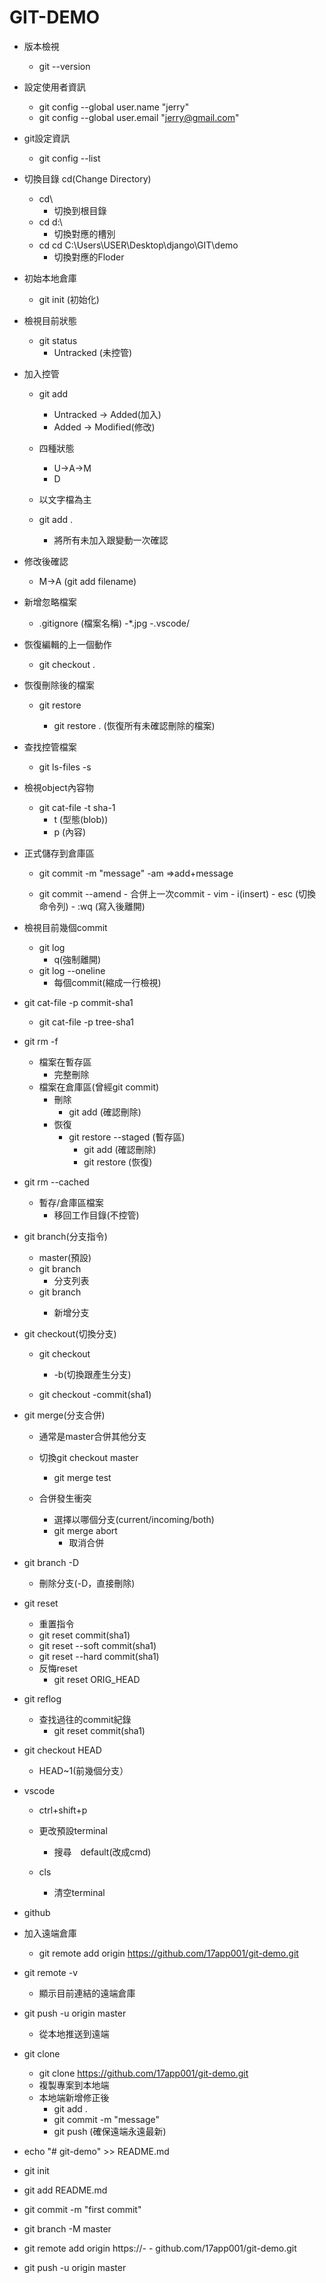 # GIT-DEMO

- 版本檢視
	- git --version	

- 設定使用者資訊 
	- git config --global user.name "jerry"
	- git config --global user.email "jerry@gmail.com"


- git設定資訊
	- git config --list

- 切換目錄 cd(Change Directory)
	- cd\
		- 切換到根目錄
	- cd d:\
		- 切換對應的槽別
	- cd cd C:\Users\USER\Desktop\django\GIT\demo
		- 切換對應的Floder


- 初始本地倉庫
	- git init (初始化)

- 檢視目前狀態
	- git status
		- Untracked (未控管)

- 加入控管
	- git add <filename>
		- Untracked -> Added(加入)
		- Added -> Modified(修改)

	- 四種狀態
		- U->A->M
		- D

	- 以文字檔為主

	- git add .
		- 將所有未加入跟變動一次確認

- 修改後確認
	- M->A (git add filename)


- 新增忽略檔案
	- .gitignore  (檔案名稱)
		-*.jpg
		-.vscode/


- 恢復編輯的上一個動作
	- git checkout .


- 恢復刪除後的檔案
	- git restore <filename>
		- git restore . (恢復所有未確認刪除的檔案)
	

- 查找控管檔案
	- git ls-files -s


- 檢視object內容物
	- git cat-file -t sha-1
		- t (型態(blob))
		- p (內容)


- 正式儲存到倉庫區
	- git commit -m "message"
		     -am  =>add+message

	- git commit --amend
			- 合併上一次commit 
			- vim
				- i(insert)
				- esc (切換命令列)
				- :wq (寫入後離開)				


- 檢視目前幾個commit 
	- git log
		- q(強制離開)
	- git log --oneline
		- 每個commit(縮成一行檢視)

	

- git cat-file -p commit-sha1
	- git cat-file -p tree-sha1
	

- git rm -f  
	- 檔案在暫存區
		- 完整刪除
	- 檔案在倉庫區(曾經git commit)
		- 刪除
			- git add (確認刪除)
		- 恢復
			- git restore --staged (暫存區)
				- git add (確認刪除)
				- git restore (恢復)	
	
- git rm --cached <filename> 
	- 暫存/倉庫區檔案
		- 移回工作目錄(不控管)

- git branch(分支指令)
	- master(預設)
	- git branch 
		- 分支列表
	- git branch <branch-name>
		- 新增分支
	
- git checkout(切換分支)
	- git checkout <branch-name>
		- -b(切換跟產生分支)

	- git checkout -commit(sha1)

- git merge(分支合併)
	- 通常是master合併其他分支
	- 切換git checkout master
		- git merge test

	- 合併發生衝突
		- 選擇以哪個分支(current/incoming/both)
		- git merge abort 
			- 取消合併

- git branch -D <branch-name>
	- 刪除分支(-D，直接刪除)


- git reset 
	- 重置指令
	- git reset commit(sha1) 
	- git reset --soft commit(sha1) 
	- git reset --hard commit(sha1) 
	- 反悔reset
		- git reset ORIG_HEAD
		
		
- git reflog
	- 查找過往的commit紀錄
		- git reset commit(sha1) 

- git checkout HEAD
	- HEAD~1(前幾個分支）



- vscode
	- ctrl+shift+p
	- 更改預設terminal
		- 搜尋　default(改成cmd)

	- cls
		- 清空terminal

- github

- 加入遠端倉庫
	- git remote add origin https://github.com/17app001/git-demo.git


- git remote -v
	- 顯示目前連結的遠端倉庫

- git push -u origin master
	- 從本地推送到遠端

- git clone
	- git clone https://github.com/17app001/git-demo.git
	- 複製專案到本地端
	- 本地端新增修正後	
		- git add .
		- git commit -m "message"
		- git push (確保遠端永遠最新)
	





- echo "# git-demo" >> README.md
- git init
- git add README.md
- git commit -m "first commit"
- git branch -M master
- git remote add origin https://- - github.com/17app001/git-demo.git
- git push -u origin master
	
	

